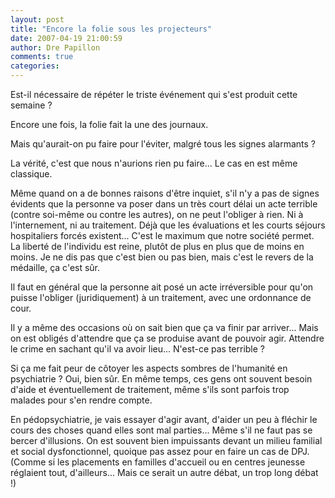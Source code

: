 ```yaml
---
layout: post
title: "Encore la folie sous les projecteurs"
date: 2007-04-19 21:00:59
author: Dre Papillon
comments: true
categories: 
---
```



Est-il nécessaire de répéter le triste événement qui s'est produit cette semaine ?

Encore une fois, la folie fait la une des journaux.

Mais qu'aurait-on pu faire pour l'éviter, malgré tous les signes alarmants ?

La vérité, c'est que nous n'aurions rien pu faire... Le cas en est même classique.

Même quand on a de bonnes raisons d'être inquiet, s'il n'y a pas de signes évidents que la personne va poser dans un très court délai un acte terrible (contre soi-même ou contre les autres), on ne peut l'obliger à rien. Ni à l'internement, ni au traitement. Déjà que les évaluations et les courts séjours hospitaliers forcés existent... C'est le maximum que notre société permet. La liberté de l'individu est reine, plutôt de plus en plus que de moins en moins. Je ne dis pas que c'est bien ou pas bien, mais c'est le revers de la médaille, ça c'est sûr.

Il faut en général que la personne ait posé un acte irréversible pour qu'on puisse l'obliger (juridiquement) à un traitement, avec une ordonnance de cour.

Il y a même des occasions où on sait bien que ça va finir par arriver... Mais on est obligés d'attendre que ça se produise avant de pouvoir agir. Attendre le crime en sachant qu'il va avoir lieu... N'est-ce pas terrible ?

Si ça me fait peur de côtoyer les aspects sombres de l'humanité en psychiatrie ? Oui, bien sûr. En même temps, ces gens ont souvent besoin d'aide et éventuellement de traitement, même s'ils sont parfois trop malades pour s'en rendre compte.

En pédopsychiatrie, je vais essayer d'agir avant, d'aider un peu à fléchir le cours des choses quand elles sont mal parties... Même s'il ne faut pas se bercer d'illusions. On est souvent bien impuissants devant un milieu familial et social dysfonctionnel, quoique pas assez pour en faire un cas de DPJ. (Comme si les placements en familles d'accueil ou en centres jeunesse réglaient tout, d'ailleurs... Mais ce serait un autre débat, un trop long débat !)